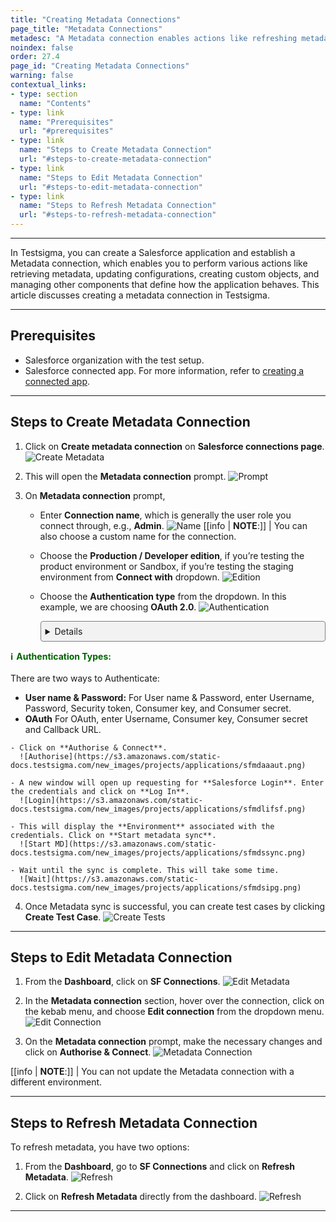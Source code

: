```yaml
---
title: "Creating Metadata Connections"
page_title: "Metadata Connections"
metadesc: "A Metadata connection enables actions like refreshing metadata, configurations, creating objects, & managing components that define how the application behaves"
noindex: false
order: 27.4
page_id: "Creating Metadata Connections"
warning: false
contextual_links:
- type: section
  name: "Contents"
- type: link
  name: "Prerequisites"
  url: "#prerequisites"
- type: link
  name: "Steps to Create Metadata Connection"
  url: "#steps-to-create-metadata-connection"
- type: link
  name: "Steps to Edit Metadata Connection"
  url: "#steps-to-edit-metadata-connection"
- type: link
  name: "Steps to Refresh Metadata Connection"
  url: "#steps-to-refresh-metadata-connection"
---
```


---

In Testsigma, you can create a Salesforce application and establish a Metadata connection, which enables you to perform various actions like retrieving metadata, updating configurations, creating custom objects, and managing other components that define how the application behaves. This article discusses creating a metadata connection in Testsigma.

---

## **Prerequisites**

- Salesforce organization with the test setup.
- Salesforce connected app. For more information, refer to [creating a connected app](https://testsigma.com/docs/salesforce-testing/special-nlps/).

---

## **Steps to Create Metadata Connection**

1. Click on **Create metadata connection** on **Salesforce connections page**. 
![Create Metadata](https://s3.amazonaws.com/static-docs.testsigma.com/new_images/projects/applications/sfmdcm.png)

2. This will open the **Metadata connection** prompt. 
![Prompt](https://s3.amazonaws.com/static-docs.testsigma.com/new_images/projects/applications/sfmaprm.png)

3. On **Metadata connection** prompt, 
    - Enter **Connection name**, which is generally the user role you connect through, e.g., **Admin**.
      ![Name](https://s3.amazonaws.com/static-docs.testsigma.com/new_images/projects/applications/sfmdname.png)
      [[info | **NOTE**:]]
      | You can also choose a custom name for the connection.
    - Choose the **Production / Developer edition**, if you’re testing the product environment or Sandbox, if you’re testing the staging environment from **Connect with** dropdown.
      ![Edition](https://s3.amazonaws.com/static-docs.testsigma.com/new_images/projects/applications/samdce.png)
    - Choose the **Authentication type** from the dropdown. In this example, we are choosing **OAuth 2.0**. 
      ![Authentication](https://s3.amazonaws.com/static-docs.testsigma.com/new_images/projects/applications/sfmdatype.png)
      
      <details style="border: 1px solid gray; border-radius: 4px; padding: 0.5em; margin: 0.5em 0; background-color: #f2f2f2;">
  <summary style="color: darkgreen; font-weight: bold; list-style: none;" onclick="if(this.parentNode.open) this.parentNode.style.border='1px solid gray'; else this.parentNode.style.border='none';">
    <span style="margin-right: 5px;">ℹ️</span>Authentication Types:
  </summary><br>
There are two ways to Authenticate:
  <ul>
    <li><b>User name & Password:</b> For User name & Password, enter Username, Password, Security token, Consumer key, and Consumer secret. </li>
    <li><b>OAuth</b> For OAuth, enter Username, Consumer key, Consumer secret and Callback URL.</li>
  </ul>
</details>

    - Click on **Authorise & Connect**.
      ![Authorise](https://s3.amazonaws.com/static-docs.testsigma.com/new_images/projects/applications/sfmdaaaut.png)

    - A new window will open up requesting for **Salesforce Login**. Enter the credentials and click on **Log In**.
      ![Login](https://s3.amazonaws.com/static-docs.testsigma.com/new_images/projects/applications/sfmdlifsf.png)

    - This will display the **Environment** associated with the credentials. Click on **Start metadata sync**.
      ![Start MD](https://s3.amazonaws.com/static-docs.testsigma.com/new_images/projects/applications/sfmdssync.png)

    - Wait until the sync is complete. This will take some time.
      ![Wait](https://s3.amazonaws.com/static-docs.testsigma.com/new_images/projects/applications/sfmdsipg.png)

4. Once Metadata sync is successful, you can create test cases by clicking **Create Test Case**.
![Create Tests](https://s3.amazonaws.com/static-docs.testsigma.com/new_images/projects/applications/sfmdctc.png)

---

## **Steps to Edit Metadata Connection**

1. From the **Dashboard**, click on **SF Connections**.
![Edit Metadata](https://s3.amazonaws.com/static-docs.testsigma.com/new_images/projects/applications/sfmdedt.png)

2. In the **Metadata connection** section, hover over the connection, click on the kebab menu, and choose **Edit connection** from the dropdown menu. 
![Edit Connection](https://s3.amazonaws.com/static-docs.testsigma.com/new_images/projects/applications/sfmdec.png)

3. On the **Metadata connection** prompt, make the necessary changes and click on **Authorise & Connect**.
![Metadata Connection](https://s3.amazonaws.com/static-docs.testsigma.com/new_images/projects/applications/sfmdecetd.png)

[[info | **NOTE**:]]
| You can not update the Metadata connection with a different environment.

---

## **Steps to Refresh Metadata Connection**

To refresh metadata, you have two options:

1. From the **Dashboard**, go to **SF Connections** and click on **Refresh Metadata**. 
![Refresh](https://s3.amazonaws.com/static-docs.testsigma.com/new_images/projects/applications/sfmdref1.png)

2. Click on **Refresh Metadata** directly from the dashboard.
![Refresh](https://s3.amazonaws.com/static-docs.testsigma.com/new_images/projects/applications/sfmdref2.png)

---
